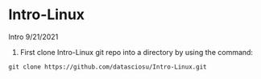# Intro-Linux
Intro 9/21/2021

1. First clone Intro-Linux git repo into a directory by using the command:
```
git clone https://github.com/datasciosu/Intro-Linux.git
```
